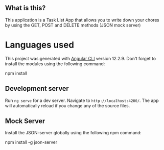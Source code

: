 ## What is this?

This application is a Task List App that allows you to write down your chores by using the GET, POST and DELETE methods (JSON mock server)

# Languages used

This project was generated with [Angular CLI](https://github.com/angular/angular-cli) version 12.2.9. Don't forget to install the modules using the following command:

npm install

## Development server

Run `ng serve` for a dev server. Navigate to `http://localhost:4200/`. The app will automatically reload if you change any of the source files.

## Mock Server

Install the JSON-server globally using the following npm command:

npm install -g json-server
